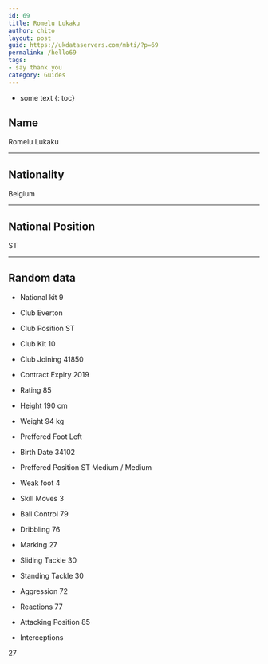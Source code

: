 ```yaml
---
id: 69
title: Romelu Lukaku
author: chito
layout: post
guid: https://ukdataservers.com/mbti/?p=69
permalink: /hello69
tags:
- say thank you
category: Guides
---
```


* some text
{: toc}


## Name  
Romelu Lukaku 

* * *

## Nationality  
Belgium 

* * *

## National Position  
ST 

* * *

## Random data 

  * National kit 
9 

  * Club 
Everton 

  * Club Position 
ST 

  * Club Kit 
10 

  * Club Joining 
41850 

  * Contract Expiry 
2019 

  * Rating 
85 

  * Height 
190 cm 

  * Weight 
94 kg 

  * Preffered Foot 
Left 

  * Birth Date 
34102 

  * Preffered Position 
ST Medium / Medium 

  * Weak foot 
4 

  * Skill Moves 
3 

  * Ball Control 
79 

  * Dribbling 
76 

  * Marking 
27 

  * Sliding Tackle 
30 

  * Standing Tackle 
30 

  * Aggression 
72 

  * Reactions 
77 

  * Attacking Position 
85 

  * Interceptions 

27